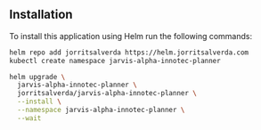 ## Installation

To install this application using Helm run the following commands: 

```bash
helm repo add jorritsalverda https://helm.jorritsalverda.com
kubectl create namespace jarvis-alpha-innotec-planner

helm upgrade \
  jarvis-alpha-innotec-planner \
  jorritsalverda/jarvis-alpha-innotec-planner \
  --install \
  --namespace jarvis-alpha-innotec-planner \
  --wait
```

